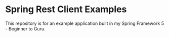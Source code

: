 # Spring Rest Client Examples
This repository is for an example application built in my Spring Framework 5 - Beginner to Guru.
